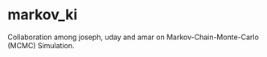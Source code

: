 # markov_ki
Collaboration among joseph, uday and amar  on Markov-Chain-Monte-Carlo (MCMC) Simulation.
